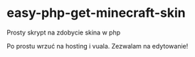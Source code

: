 # easy-php-get-minecraft-skin
Prosty skrypt na zdobycie skina w php

Po prostu wrzuć na hosting i vuala.
Zezwalam na edytowanie!
